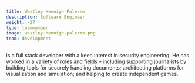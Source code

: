 ```yaml
---
title: Westley Hennigh-Palermo
description: Software Engineer
weight: -27
type: teammember
image: westley-hennigh-palermo.png
team: development
---
```


is a full stack developer with a keen interest in security engineering. He has worked in a variety of roles and fields – including supporting journalists by building tools for securely handling documents; architecting platforms for visualization and simulation; and helping to create independent games.

